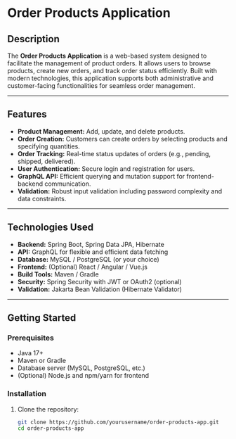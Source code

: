 # Order Products Application

## Description
The **Order Products Application** is a web-based system designed to facilitate the management of product orders. It allows users to browse products, create new orders, and track order status efficiently. Built with modern technologies, this application supports both administrative and customer-facing functionalities for seamless order management.

---

## Features
- **Product Management:** Add, update, and delete products.
- **Order Creation:** Customers can create orders by selecting products and specifying quantities.
- **Order Tracking:** Real-time status updates of orders (e.g., pending, shipped, delivered).
- **User Authentication:** Secure login and registration for users.
- **GraphQL API:** Efficient querying and mutation support for frontend-backend communication.
- **Validation:** Robust input validation including password complexity and data constraints.

---

## Technologies Used
- **Backend:** Spring Boot, Spring Data JPA, Hibernate
- **API:** GraphQL for flexible and efficient data fetching
- **Database:** MySQL / PostgreSQL (or your choice)
- **Frontend:** (Optional) React / Angular / Vue.js
- **Build Tools:** Maven / Gradle
- **Security:** Spring Security with JWT or OAuth2 (optional)
- **Validation:** Jakarta Bean Validation (Hibernate Validator)

---

## Getting Started

### Prerequisites
- Java 17+
- Maven or Gradle
- Database server (MySQL, PostgreSQL, etc.)
- (Optional) Node.js and npm/yarn for frontend

### Installation
1. Clone the repository:
   ```bash
   git clone https://github.com/yourusername/order-products-app.git
   cd order-products-app
